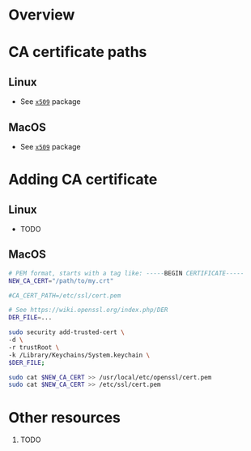 # Overview

# CA certificate paths

## Linux
- See [`x509`](https://cs.opensource.google/go/go/+/refs/tags/go1.18.3:src/crypto/x509/root_linux.go;l=8) package

## MacOS
- See [`x509`](https://cs.opensource.google/go/go/+/refs/tags/go1.18.3:src/crypto/x509/root_bsd.go;l=10) package


# Adding CA certificate
## Linux
- TODO

## MacOS
```bash
# PEM format, starts with a tag like: -----BEGIN CERTIFICATE-----
NEW_CA_CERT="/path/to/my.crt"

#CA_CERT_PATH=/etc/ssl/cert.pem

# See https://wiki.openssl.org/index.php/DER
DER_FILE=...

sudo security add-trusted-cert \
-d \
-r trustRoot \
-k /Library/Keychains/System.keychain \
$DER_FILE;

sudo cat $NEW_CA_CERT >> /usr/local/etc/openssl/cert.pem
sudo cat $NEW_CA_CERT >> /etc/ssl/cert.pem
```


# Other resources
1. TODO